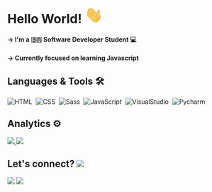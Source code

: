 # Hello World! <img src=https://raw.githubusercontent.com/ABSphreak/ABSphreak/master/gifs/Hi.gif width="40">

#### -> I'm a 🇧🇷 Software Developer Student 💻
#### -> Currently focused on learning Javascript


## Languages & Tools 🛠

![HTML](https://img.shields.io/badge/HTML5-E34F26?style=flat&logo=html5&logoColor=white)&nbsp;
![CSS](https://img.shields.io/badge/CSS3-1572B6?style=flat&logo=css3&logoColor=white)&nbsp;
![Sass](https://img.shields.io/badge/Sass-CC6699?style=flat&logo=sass&logoColor=white)&nbsp;
![JavaScript](https://img.shields.io/badge/JavaScript-323330?style=flat&logo=javascript&logoColor=F7DF1E)&nbsp;
![VisualStudio](https://img.shields.io/badge/Visual_Studio_Code-0078D4?style=flat&logo=visual%20studio%20code&logoColor=white)&nbsp;
![Pycharm](https://img.shields.io/badge/PyCharm-323330.svg?&style=flat&logo=PyCharm&logoColor=white)&nbsp;



## Analytics ⚙️

<div align="left">
  <a href="https://github.com/idomelo">
    <img height="150em" src="https://github-readme-stats.vercel.app/api/?username=idomelo&count_private=true&show_icons=true&theme=tokyonight"/>
    <img height="150em" src="https://github-readme-stats.vercel.app/api/top-langs/?username=idomelo&layout=compact&langs_count=8&theme=tokyonight&hide=HCL"/>
  </a>
</div>

## Let's connect? <img src=https://emojipedia-us.s3.dualstack.us-west-1.amazonaws.com/thumbs/160/apple/285/handshake_1f91d.png width="30">
  
<div align="left">
  <a href = "mailto:idomelo123@gmail.com"><img src="https://img.shields.io/badge/idomelo123@gmail.com-D14836?style=for-the-badge&logo=gmail&logoColor=white"></a>
  <a href="https://www.linkedin.com/in/idomelo"><img src="https://img.shields.io/badge/idomelo-0077B5?style=for-the-badge&logo=linkedin&logoColor=white"></a><br>
  
<!--   ![Snake animation](https://github.com/idomelo/idomelo/blob/output/github-contribution-grid-snake.svg) -->
</div>
